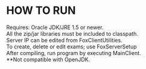 # HOW TO RUN
Requires: Oracle JDK/JRE 1.5 or newer.  
All the zip/jar libraries must be included to classpath. <br>
Server IP can be edited from FoxClientUtilities. <br>
To create, delete or edit exams; use FoxServerSetup   <br>
After compiling, run program by executing MainClient.  <br>
**Not compatible with OpenJDK.  
